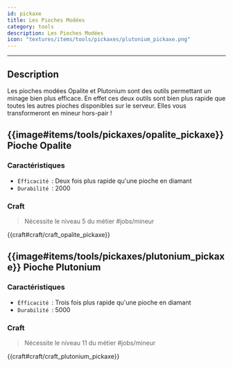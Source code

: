 ```yaml
---
id: pickaxe
title: Les Pioches Modées
category: tools
description: Les Pioches Modées
icon: "textures/items/tools/pickaxes/plutonium_pickaxe.png"
---
```

___
## Description

Les pioches modées Opalite et Plutonium sont des outils permettant un minage bien plus efficace. 
En effet ces deux outils sont bien plus rapide que toutes les autres pioches disponibles sur le serveur. 
Elles vous transformeront en mineur hors-pair !

## {{image#items/tools/pickaxes/opalite_pickaxe}} Pioche Opalite 

### Caractéristiques

- ``Éfficacité ``: Deux fois plus rapide qu'une pioche en diamant 
- ``Durabilité ``: 2000

### Craft 

> Nécessite le niveau 5 du métier #jobs/mineur

{{craft#craft/craft_opalite_pickaxe}} 

## {{image#items/tools/pickaxes/plutonium_pickaxe}} Pioche Plutonium

### Caractéristiques

- ``Éfficacité ``: Trois fois plus rapide qu'une pioche en diamant 
- ``Durabilité ``: 5000

### Craft 

> Nécessite le niveau 11 du métier #jobs/mineur

{{craft#craft/craft_plutonium_pickaxe}} 
